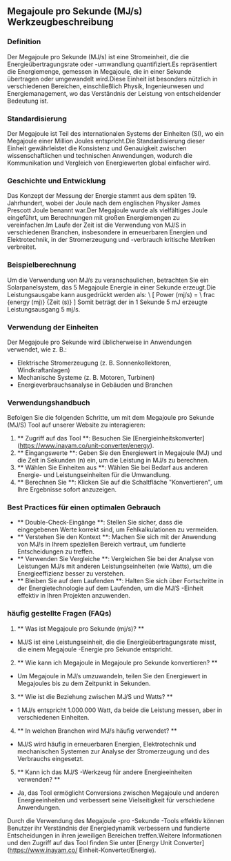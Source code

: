 ## Megajoule pro Sekunde (MJ/s) Werkzeugbeschreibung

### Definition
Der Megajoule pro Sekunde (MJ/s) ist eine Stromeinheit, die die Energieübertragungsrate oder -umwandlung quantifiziert.Es repräsentiert die Energiemenge, gemessen in Megajoule, die in einer Sekunde übertragen oder umgewandelt wird.Diese Einheit ist besonders nützlich in verschiedenen Bereichen, einschließlich Physik, Ingenieurwesen und Energiemanagement, wo das Verständnis der Leistung von entscheidender Bedeutung ist.

### Standardisierung
Der Megajoule ist Teil des internationalen Systems der Einheiten (SI), wo ein Megajoule einer Million Joules entspricht.Die Standardisierung dieser Einheit gewährleistet die Konsistenz und Genauigkeit zwischen wissenschaftlichen und technischen Anwendungen, wodurch die Kommunikation und Vergleich von Energiewerten global einfacher wird.

### Geschichte und Entwicklung
Das Konzept der Messung der Energie stammt aus dem späten 19. Jahrhundert, wobei der Joule nach dem englischen Physiker James Prescott Joule benannt war.Der Megajoule wurde als vielfältiges Joule eingeführt, um Berechnungen mit großen Energiemengen zu vereinfachen.Im Laufe der Zeit ist die Verwendung von MJ/S in verschiedenen Branchen, insbesondere in erneuerbaren Energien und Elektrotechnik, in der Stromerzeugung und -verbrauch kritische Metriken verbreitet.

### Beispielberechnung
Um die Verwendung von MJ/s zu veranschaulichen, betrachten Sie ein Solarpanelsystem, das 5 Megajoule Energie in einer Sekunde erzeugt.Die Leistungsausgabe kann ausgedrückt werden als:
\ [
Power (mj/s) = \ frac {energy (mj)} {Zeit (s)}
\]
Somit beträgt der in 1 Sekunde 5 mJ erzeugte Leistungsausgang 5 mj/s.

### Verwendung der Einheiten
Der Megajoule pro Sekunde wird üblicherweise in Anwendungen verwendet, wie z. B.:
- Elektrische Stromerzeugung (z. B. Sonnenkollektoren, Windkraftanlagen)
- Mechanische Systeme (z. B. Motoren, Turbinen)
- Energieverbrauchsanalyse in Gebäuden und Branchen

### Verwendungshandbuch
Befolgen Sie die folgenden Schritte, um mit dem Megajoule pro Sekunde (MJ/S) Tool auf unserer Website zu interagieren:
1. ** Zugriff auf das Tool **: Besuchen Sie [Energieinheitskonverter] (https://www.inayam.co/unit-converter/energy).
2. ** Eingangswerte **: Geben Sie den Energiewert in Megajoule (MJ) und die Zeit in Sekunden (n) ein, um die Leistung in MJ/s zu berechnen.
3. ** Wählen Sie Einheiten aus **: Wählen Sie bei Bedarf aus anderen Energie- und Leistungseinheiten für die Umwandlung.
4. ** Berechnen Sie **: Klicken Sie auf die Schaltfläche "Konvertieren", um Ihre Ergebnisse sofort anzuzeigen.

### Best Practices für einen optimalen Gebrauch
- ** Double-Check-Eingänge **: Stellen Sie sicher, dass die eingegebenen Werte korrekt sind, um Fehlkalkulationen zu vermeiden.
- ** Verstehen Sie den Kontext **: Machen Sie sich mit der Anwendung von MJ/s in Ihrem speziellen Bereich vertraut, um fundierte Entscheidungen zu treffen.
- ** Verwenden Sie Vergleiche **: Vergleichen Sie bei der Analyse von Leistungen MJ/s mit anderen Leistungseinheiten (wie Watts), um die Energieeffizienz besser zu verstehen.
- ** Bleiben Sie auf dem Laufenden **: Halten Sie sich über Fortschritte in der Energietechnologie auf dem Laufenden, um die MJ/S -Einheit effektiv in Ihren Projekten anzuwenden.

### häufig gestellte Fragen (FAQs)

1. ** Was ist Megajoule pro Sekunde (mj/s)? **
- MJ/S ist eine Leistungseinheit, die die Energieübertragungsrate misst, die einem Megajoule -Energie pro Sekunde entspricht.

2. ** Wie kann ich Megajoule in Megajoule pro Sekunde konvertieren? **
- Um Megajoule in MJ/s umzuwandeln, teilen Sie den Energiewert in Megajoules bis zu dem Zeitpunkt in Sekunden.

3. ** Wie ist die Beziehung zwischen MJ/S und Watts? **
- 1 MJ/s entspricht 1.000.000 Watt, da beide die Leistung messen, aber in verschiedenen Einheiten.

4. ** In welchen Branchen wird MJ/s häufig verwendet? **
- MJ/S wird häufig in erneuerbaren Energien, Elektrotechnik und mechanischen Systemen zur Analyse der Stromerzeugung und des Verbrauchs eingesetzt.

5. ** Kann ich das MJ/S -Werkzeug für andere Energieeinheiten verwenden? **
- Ja, das Tool ermöglicht Conversions zwischen Megajoule und anderen Energieeinheiten und verbessert seine Vielseitigkeit für verschiedene Anwendungen.

Durch die Verwendung des Megajoule -pro -Sekunde -Tools effektiv können Benutzer ihr Verständnis der Energiedynamik verbessern und fundierte Entscheidungen in ihren jeweiligen Bereichen treffen.Weitere Informationen und den Zugriff auf das Tool finden Sie unter [Energy Unit Converter] (https://www.inayam.co/ Einheit-Konverter/Energie).